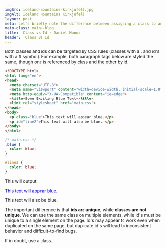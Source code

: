 ```yaml
---
imgSrc: iceland-mountains-kirkjufell.jpg
imgAlt: Iceland Mountains Kirkjufell
layout: post
meta: Let's briefly note the difference between assigning a class to an HTML tag and assigning an id to an HTML tag.
main-class: main--blog
title:  Class vs Id · Daniel Munoz
header:  Class vs Id
---
```


Both classes and ids can be targeted by CSS rules (classes with a . and id's with a # symbol). For example, both paragraph tags below are styled the same, though one is referenced by class and the other by id.

``` html
<!DOCTYPE html>
<html lang="en">
<head>
  <meta charset="UTF-8">
  <meta name="viewport" content="width=device-width, initial-scale=1.0">
  <meta http-equiv="X-UA-Compatible" content="ie=edge">
  <title>Some Exciting Blue Text</title>
  <link rel="stylesheet" href="main.css">
</head>
<body>
  <p class="blue">This text will appear blue.</p>
  <p id="line2">This text will also be blue. </p>
</body>
</html>
```

``` css
/* main.css */
.blue {
  color: blue;
}

#line2 {
  color: blue;
}
```

This will output:

<html lang="en">
<head>
  <meta charset="UTF-8">
  <meta name="viewport" content="width=device-width, initial-scale=1.0">
  <meta http-equiv="X-UA-Compatible" content="ie=edge">
  <title>Some Exciting Blue Text</title>
  <style>
    .intro {
      color: blue;
    }

    #line2 {
      color: blue;
    }
  </style>
</head>
<body>
  <p class="intro">This text will appear blue.</p>
  <p id="line2">This text will also be blue. </p>
</body>
</html>

The important difference is that <strong>ids are unique</strong>, while <strong>classes are not unique</strong>. We can use the same class on multiple elements, while id's must be unique to a single element on the page. Id's may appear to work even when duplicated on the same page, but duplicate id's will lead to inconsistent behavior and difficult-to-find bugs.

If in doubt, use a class.